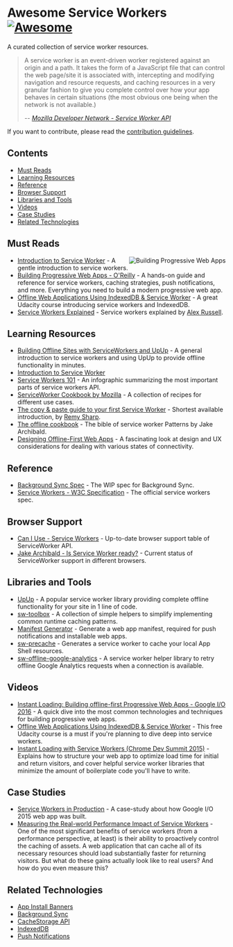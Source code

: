 # Awesome Service Workers [![Awesome](https://cdn.rawgit.com/sindresorhus/awesome/d7305f38d29fed78fa85652e3a63e154dd8e8829/media/badge.svg)](https://github.com/sindresorhus/awesome)

A curated collection of service worker resources.

> A service worker is an event-driven worker registered against an origin and a path. It takes the form of a JavaScript file that can control the web page/site it is associated with, intercepting and modifying navigation and resource requests, and caching resources in a very granular fashion to give you complete control over how your app behaves in certain situations (the most obvious one being when the network is not available.)
>
> -- <cite>[Mozilla Developer Network - Service Worker API](https://developer.mozilla.org/en-US/docs/Web/API/Service_Worker_API)</cite>

If you want to contribute, please read the [contribution guidelines](contributing.md).

## Contents

- [Must Reads](#must-reads)
- [Learning Resources](#learning-resources)
- [Reference](#reference)
- [Browser Support](#browser-support)
- [Libraries and Tools](#libraries-and-tools)
- [Videos](#videos)
- [Case Studies](#case-studies)
- [Related Technologies](#related-technologies)

## Must Reads

<a href="https://pwabook.com/oreillyasw"><img align="right" src="https://github.com/TalAter/awesome-progressive-web-apps/raw/master/images/mpwa.png" alt="Building Progressive Web Apps"></a>
- [Introduction to Service Worker](http://www.html5rocks.com/en/tutorials/service-worker/introduction/) - A gentle introduction to service workers.
- [Building Progressive Web Apps - O'Reilly](https://pwabook.com/oreillyasw) - A hands-on guide and reference for service workers, caching strategies, push notifications, and more. Everything you need to build a modern progressive web app.
- [Offline Web Applications Using IndexedDB & Service Worker](https://www.udacity.com/course/offline-web-applications--ud899) - A great Udacity course introducing service workers and IndexedDB.
- [Service Workers Explained](https://github.com/slightlyoff/ServiceWorker/blob/master/explainer.md) - Service workers explained by [Alex Russell](https://github.com/slightlyoff).

## Learning Resources

- [Building Offline Sites with ServiceWorkers and UpUp](https://dev.opera.com/articles/offline-with-upup-service-workers/) - A general introduction to service workers and using UpUp to provide offline functionality in minutes.
- [Introduction to Service Worker](http://www.html5rocks.com/en/tutorials/service-worker/introduction/)
- [Service Workers 101](https://github.com/delapuente/service-workers-101) - An infographic summarizing the most important parts of service workers API.
- [ServiceWorker Cookbook by Mozilla](https://serviceworke.rs/) - A collection of recipes for different use cases.
- [The copy & paste guide to your first Service Worker](https://remysharp.com/2016/03/22/the-copy--paste-guide-to-your-first-service-worker) - Shortest available introduction, by [Remy Sharp](https://github.com/remy).
- [The offline cookbook](https://jakearchibald.com/2014/offline-cookbook/) - The bible of service worker Patterns by Jake Archibald.
- [Designing Offline-First Web Apps](http://alistapart.com/article/offline-first) - A fascinating look at design and UX considerations for dealing with various states of connectivity.

## Reference

- [Background Sync Spec](https://wicg.github.io/BackgroundSync/spec/) - The WIP spec for Background Sync.
- [Service Workers - W3C Specification](https://www.w3.org/TR/service-workers/) - The official service workers spec.

## Browser Support

- [Can I Use - Service Workers](http://caniuse.com/#feat=serviceworkers) - Up-to-date browser support table of ServiceWorker API.
- [Jake Archibald - Is Service Worker ready?](https://jakearchibald.github.io/isserviceworkerready/) - Current status of ServiceWorker support in different browsers.

## Libraries and Tools

- [UpUp](http://upup.rocks/) - A popular service worker library providing complete offline functionality for your site in 1 line of code.
- [sw-toolbox](https://github.com/GoogleChrome/sw-toolbox/) - A collection of simple helpers to simplify implementing common runtime caching patterns.
- [Manifest Generator](https://brucelawson.github.io/manifest/) - Generate a web app manifest, required for push notifications and installable web apps.
- [sw-precache](https://github.com/GoogleChrome/sw-precache/) - Generates a service worker to cache your local App Shell resources.
- [sw-offline-google-analytics](https://github.com/GoogleChrome/sw-helpers/tree/master/packages/sw-offline-google-analytics) - A service worker helper library to retry offline Google Analytics requests when a connection is available.

## Videos

- [Instant Loading: Building offline-first Progressive Web Apps - Google I/O 2016](https://youtu.be/cmGr0RszHc8) - A quick dive into the most common technologies and techniques for building progressive web apps.
- [Offline Web Applications Using IndexedDB & Service Worker](https://www.udacity.com/course/offline-web-applications--ud899) - This free Udacity course is a must if you're planning to dive deep into service workers.
- [Instant Loading with Service Workers (Chrome Dev Summit 2015)](https://www.youtube.com/watch?v=jCKZDTtUA2A) - Explains how to structure your web app to optimize load time for initial and return visitors, and cover helpful service worker libraries that minimize the amount of boilerplate code you'll have to write.

## Case Studies

- [Service Workers in Production](https://developers.google.com/web/showcase/case-study/service-workers-iowa) - A case-study about how Google I/O 2015 web app was built.
- [Measuring the Real-world Performance Impact of Service Workers](https://developers.google.com/web/showcase/2016/service-worker-perf) - One of the most significant benefits of service workers (from a performance perspective, at least) is their ability to proactively control the caching of assets. A web application that can cache all of its necessary resources should load substantially faster for returning visitors. But what do these gains actually look like to real users? And how do you even measure this?

## Related Technologies

- [App Install Banners](https://github.com/TalAter/awesome-progressive-web-apps#installable-web-apps)
- [Background Sync](https://github.com/TalAter/awesome-progressive-web-apps#background-sync)
- [CacheStorage API](https://github.com/TalAter/awesome-progressive-web-apps#cachestorage-api)
- [IndexedDB](https://github.com/TalAter/awesome-progressive-web-apps#indexeddb)
- [Push Notifications](https://github.com/TalAter/awesome-progressive-web-apps#push-notifications)
